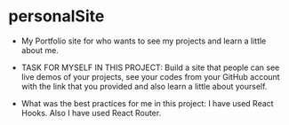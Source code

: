 # personalSite

- My Portfolio site for who wants to see my projects and learn a little about me.

- TASK FOR MYSELF IN THIS PROJECT: Build a site that people can see live demos of your projects, see your codes from your GitHub account with the link that you provided and also learn a little about yourself.

- What was the best practices for me in this project: I have used React Hooks. Also I have used React Router.
